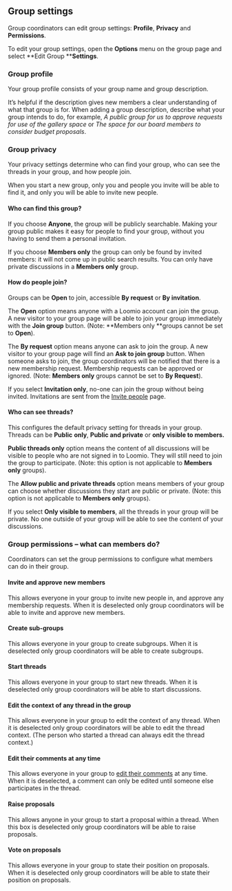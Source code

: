 ## Group settings

Group coordinators can edit group settings: **Profile**, **Privacy** and **Permissions**. 

To edit your group settings, open the **Options** menu on the group page and select **Edit Group ****Settings**.

### Group profile

Your group profile consists of your group name and group description. 

It’s helpful if the description gives new members a clear understanding of what that group is for. When adding a group description, describe what your group intends to do, for example, *A public group for us to approve requests for use of the gallery space* or *The space for our board members to consider budget proposals*. 

### Group privacy

Your privacy settings determine who can find your group, who can see the threads in your group, and how people join. 

When you start a new group, only you and people you invite will be able to find it, and only you will be able to invite new people.

#### Who can find this group?

If you choose **Anyone**, the group will be publicly searchable. Making your group public makes it easy for people to find your group, without you having to send them a personal invitation. 

If you choose **Members only** the group can only be found by invited members: it will not come up in public search results. You can only have private discussions in a **Members only** group.

#### How do people join?

Groups can be **Open** to join, accessible **By request** or **By invitation**.

The **Open** option means anyone with a Loomio account can join the group. A new visitor to your group page will be able to join your group immediately with the **Join group** button. (Note: **Members only **groups cannot be set to **Open**).

The **By request** option means anyone can ask to join the group. A new visitor to your group page will find an **Ask to join group** button. When someone asks to join, the group coordinators will be notified that there is a new membership request. Membership requests can be approved or ignored. (Note: **Members only** groups cannot be set to **By Request**).

If you select **Invitation only**, no-one can join the group without being invited. Invitations are sent from the [Invite people](#heading=h.ljignv2e7gtd) page.

#### Who can see threads?

This configures the default privacy setting for threads in your group. Threads can be **Public** **only**, **Public and private** or **only visible to members.**

**Public threads only** option means the content of all discussions will be visible to people who are not signed in to Loomio. They will still need to join the group to participate. (Note: this option is not applicable to **Members only** groups).

The **Allow public and private threads** option means members of your group can choose whether discussions they start are public or private. (Note: this option is not applicable to **Members only** groups).

If you select **Only visible to members**, all the threads in your group will be private. No one outside of your group will be able to see the content of your discussions.

### Group permissions – what can members do?

Coordinators can set the group permissions to configure what members can do in their group.

#### Invite and approve new members

This allows everyone in your group to invite new people in, and approve any membership requests. When it is deselected only group coordinators will be able to invite and approve new members.

#### Create sub-groups

This allows everyone in your group to create subgroups. When it is deselected only group coordinators will be able to create subgroups.

#### Start threads

This allows everyone in your group to start new threads. When it is deselected only group coordinators will be able to start discussions.

#### Edit the context of any thread in the group

This allows everyone in your group to edit the context of any thread. When it is deselected only group coordinators will be able to edit the thread context. (The person who started a thread can always edit the thread context.)

#### Edit their comments at any time

This allows everyone in your group to [edit their comments](https://www.loomio.org/help#editing-comments) at any time. When it is deselected, a comment can only be edited until someone else participates in the thread.

#### Raise proposals

This allows anyone in your group to start a proposal within a thread. When this box is deselected only group coordinators will be able to raise proposals.

#### Vote on proposals

This allows everyone in your group to state their position on proposals. When it is deselected only group coordinators will be able to state their position on proposals.

